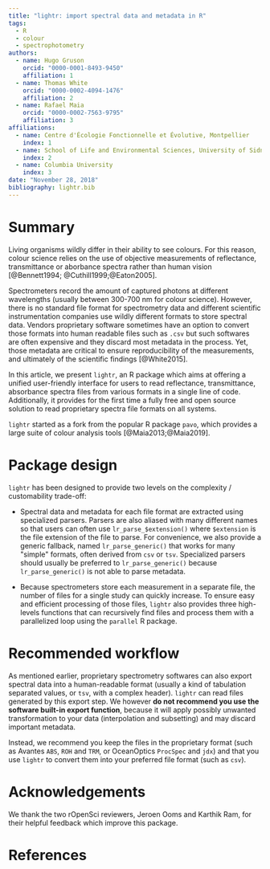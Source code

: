 ```yaml
---
title: "lightr: import spectral data and metadata in R"
tags:
  - R
  - colour
  - spectrophotometry
authors: 
  - name: Hugo Gruson
    orcid: "0000-0001-8493-9450"
    affiliation: 1
  - name: Thomas White
    orcid: "0000-0002-4094-1476"
    affiliation: 2
  - name: Rafael Maia
    orcid: "0000-0002-7563-9795"
    affiliation: 3
affiliations:
  - name: Centre d'Écologie Fonctionnelle et Évolutive, Montpellier
    index: 1
  - name: School of Life and Environmental Sciences, University of Sidney
    index: 2
  - name: Columbia University
    index: 3
date: "November 28, 2018"
bibliography: lightr.bib
---
```


# Summary

Living organisms wildly differ in their ability to see colours. For this reason,
colour science relies on the use of objective measurements of reflectance,
transmittance or aborbance spectra rather than human vision [@Bennett1994;
@Cuthill1999;@Eaton2005].

Spectrometers record the amount of captured photons at different wavelengths 
(usually between 300-700 nm for colour science). However, there is no standard 
file format for spectrometry data and different scientific instrumentation 
companies use wildly different formats to store spectral data. Vendors 
proprietary software sometimes have an option to convert those formats into
human readable files such as `.csv` but such softwares are often expensive and
they discard most metadata in the process. Yet, those metadata are critical
to ensure reproducibility of the measurements, and ultimately of the scientific
findings [@White2015].

In this article, we present `lightr`, an R package which aims at offering a
unified user-friendly interface for users to read reflectance, transmittance, 
absorbance spectra files from various formats in a single line of code. 
Additionally, it provides for the first time a fully free and open source
solution to read proprietary spectra file formats on all systems.

`lightr` started as a fork from the popular R package `pavo`, which provides
a large suite of colour analysis tools [@Maia2013;@Maia2019].

# Package design

`lightr` has been designed to provide two levels on the complexity / 
customability trade-off:

* Spectral data and metadata for each file format are extracted using 
specialized parsers. Parsers are also aliased with many different names so that
users can often use `lr_parse_$extension()` where `$extension` is the file 
extension of the file to parse. For convenience, we also provide a generic 
fallback, named `lr_parse_generic()` that works for many "simple" formats, often
derived from `csv` or `tsv`. Specialized parsers should usually be preferred to
`lr_parse_generic()` because `lr_parse_generic()` is not able to parse metadata.

* Because spectrometers store each measurement in a separate file, the number of
files for a single study can quickly increase. To ensure easy and efficient 
processing of those files, `lightr` also provides three high-levels functions
that can recursively find files and process them with a parallelized loop using
the `parallel` R package.

# Recommended workflow

As mentioned earlier, proprietary spectrometry softwares can also export 
spectral data into a human-readable format (usually a kind of tabulation
separated values, or `tsv`, with a complex header). `lightr` can read files 
generated by this export step. We however
**do not recommend you use the software built-in export function**,
because it will apply possibly unwanted transformation to your data
(interpolation and  subsetting) and may discard important metadata.

Instead, we recommend you keep the files in the proprietary format (such as
Avantes `ABS`, `ROH` and `TRM`, or OceanOptics `ProcSpec` and `jdx`) and that
you use `lightr` to convert them into your preferred file format (such as 
`csv`). 

# Acknowledgements

We thank the two rOpenSci reviewers, Jeroen Ooms and Karthik Ram, for their 
helpful feedback which improve this package.

# References

